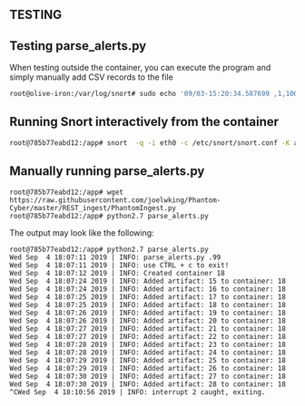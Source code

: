 TESTING
-------

## Testing parse_alerts.py

When testing outside the container, you can execute the program and simply manually add CSV records to the file
```bash
root@olive-iron:/var/log/snort# sudo echo '09/03-15:20:34.587699 ,1,1000001,3,"__S_ICMP_cat9Ktest",ICMP,172.17.0.1,,172.17.0.2,,02:42:38:29:34:94,02:42:AC:11:00:02,0x62,,,,,,64,0,65339,84,86016,8,0,10379,1' >>alert.csv
```

## Running Snort interactively from the container

```bash
root@785b77eabd12:/app# snort  -q -i eth0 -c /etc/snort/snort.conf -K ascii &
```

## Manually running parse_alerts.py

```
root@785b77eabd12:/app# wget https://raw.githubusercontent.com/joelwking/Phantom-Cyber/master/REST_ingest/PhantomIngest.py
root@785b77eabd12:/app# python2.7 parse_alerts.py

```
The output may look like the following:
```
root@785b77eabd12:/app# python2.7 parse_alerts.py
Wed Sep  4 18:07:11 2019 | INFO: parse_alerts.py .99
Wed Sep  4 18:07:11 2019 | INFO: use CTRL + c to exit!
Wed Sep  4 18:07:12 2019 | INFO: Created container 18
Wed Sep  4 18:07:24 2019 | INFO: Added artifact: 15 to container: 18
Wed Sep  4 18:07:24 2019 | INFO: Added artifact: 16 to container: 18
Wed Sep  4 18:07:25 2019 | INFO: Added artifact: 17 to container: 18
Wed Sep  4 18:07:25 2019 | INFO: Added artifact: 18 to container: 18
Wed Sep  4 18:07:26 2019 | INFO: Added artifact: 19 to container: 18
Wed Sep  4 18:07:26 2019 | INFO: Added artifact: 20 to container: 18
Wed Sep  4 18:07:27 2019 | INFO: Added artifact: 21 to container: 18
Wed Sep  4 18:07:27 2019 | INFO: Added artifact: 22 to container: 18
Wed Sep  4 18:07:28 2019 | INFO: Added artifact: 23 to container: 18
Wed Sep  4 18:07:28 2019 | INFO: Added artifact: 24 to container: 18
Wed Sep  4 18:07:29 2019 | INFO: Added artifact: 25 to container: 18
Wed Sep  4 18:07:29 2019 | INFO: Added artifact: 26 to container: 18
Wed Sep  4 18:07:30 2019 | INFO: Added artifact: 27 to container: 18
Wed Sep  4 18:07:30 2019 | INFO: Added artifact: 28 to container: 18
^CWed Sep  4 18:10:56 2019 | INFO: interrupt 2 caught, exiting.
```